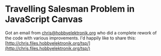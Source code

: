 # Travelling Salesman Problem in JavaScript Canvas

Got an email from chris@hobbyelektronik.org who did a complete rework of the code with various improvements.
I'd happily like to share this: [http://chris.files.hobbyelektronik.org/tsp/](http://chris.files.hobbyelektronik.org/tsp/)

